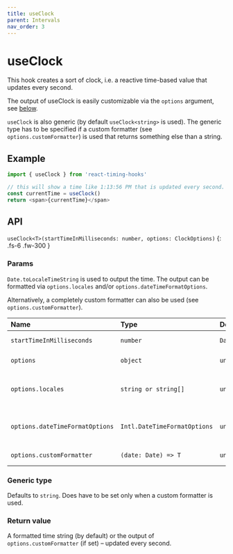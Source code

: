 ```yaml
---
title: useClock
parent: Intervals
nav_order: 3
---
```


# useClock

This hook creates a sort of clock, i.e. a reactive time-based value that updates every second.

The output of useClock is easily customizable via the `options` argument, see [below](#params).

`useClock` is also generic (by default `useClock<string>` is used). The generic type has to be specified if a 
custom formatter (see `options.customFormatter`) is used that returns something else than a string.

## Example

```javascript
import { useClock } from 'react-timing-hooks'

// this will show a time like 1:13:56 PM that is updated every second. Like a clock.
const currentTime = useClock()
return <span>{currentTime}</span>
```

## API

`useClock<T>(startTimeInMilliseconds: number, options: ClockOptions)`
{: .fs-6 .fw-300 }

### Params

`Date.toLocaleTimeString` is used to output the time. The output can be formatted via `options.locales` and/or `options.dateTimeFormatOptions`. 

Alternatively, a completely custom formatter can also be used (see `options.customFormatter`).

| Name                        | Type | Default                                     | Description                                                          |
|:----------------------------|:-----|:--------------------------------------------|:---------------------------------------------------------------------|
| `startTimeInMilliseconds`   |`number`| `Date.now()`                                | A number in milliseconds, marking the start time.                    |
| `options`                   |`object`| `undefined`                                 | An object of options, see below                                      |
| `options.locales`           |`string or string[]`      | `undefined` | Locales forwarded to `Date.toLocaleTimeString()`, ignored if custom formatter is used. |
| `options.dateTimeFormatOptions` |`Intl.DateTimeFormatOptions`| `undefined` | Options forwarded to `Date.toLocaleTimeString()`, ignored if custom formatter is used. |
| `options.customFormatter`    |`(date: Date) => T` | `undefined` | Alters the return value of `useClock`. Must return `T`. |

### Generic type

Defaults to `string`. Does have to be set only when a custom formatter is used.

### Return value

A formatted time string (by default) or the output of `options.customFormatter` (if set) – updated every second.
